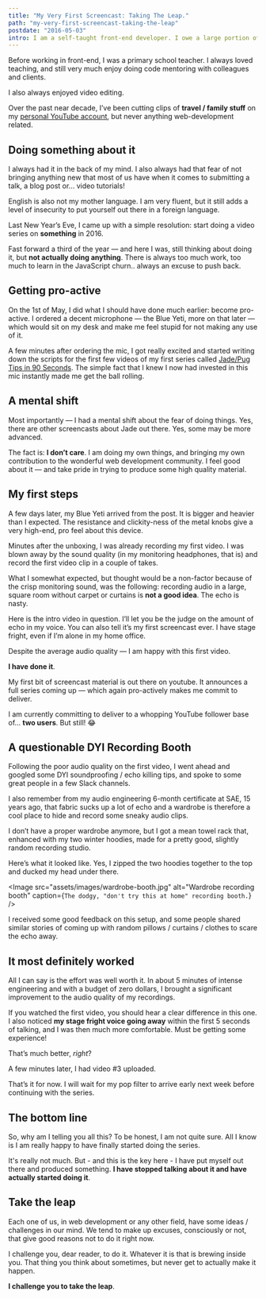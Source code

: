 ```yaml
---
title: "My Very First Screencast: Taking The Leap."
path: "my-very-first-screencast-taking-the-leap"
postdate: "2016-05-03"
intro: I am a self-taught front-end developer. I owe a large portion of what I know to some incredible individuals who took the time to create video tutorials — paid or free — and make them available to the world.
---
```


Before working in front-end, I was a primary school teacher. I always loved teaching, and still very much enjoy doing code mentoring with colleagues and clients.

I also always enjoyed video editing.

Over the past near decade, I’ve been cutting clips of **travel / family stuff** on my [personal YouTube account](http://youtube.com/simonswiss), but never anything web-development related.

## Doing something about it

I always had it in the back of my mind. I also always had that fear of not bringing anything new that most of us have when it comes to submitting a talk, a blog post or… video tutorials!

English is also not my mother language. I am very fluent, but it still adds a level of insecurity to put yourself out there in a foreign language.

Last New Year’s Eve, I came up with a simple resolution: start doing a video series on **something** in 2016.

Fast forward a third of the year — and here I was, still thinking about doing it, but **not actually doing anything**. There is always too much work, too much to learn in the JavaScript churn.. always an excuse to push back.

## Getting pro-active

On the 1st of May, I did what I should have done much earlier: become pro-active. I ordered a decent microphone — the Blue Yeti, more on that later — which would sit on my desk and make me feel stupid for not making any use of it.

A few minutes after ordering the mic, I got really excited and started writing down the scripts for the first few videos of my first series called [Jade/Pug Tips in 90 Seconds](https://www.youtube.com/watch?v=JqCs1pdmf9o&list=PLHrxuCR-0CcSWiMuLf58iuIsNlP549-Sk). The simple fact that I knew I now had invested in this mic instantly made me get the ball rolling.

## A mental shift

Most importantly — I had a mental shift about the fear of doing things. Yes, there are other screencasts about Jade out there. Yes, some may be more advanced.

The fact is: **I don’t care**. I am doing my own things, and bringing my own contribution to the wonderful web development community. I feel good about it — and take pride in trying to produce some high quality material.

## My first steps

A few days later, my Blue Yeti arrived from the post. It is bigger and heavier than I expected. The resistance and clickity-ness of the metal knobs give a very high-end, pro feel about this device.

Minutes after the unboxing, I was already recording my first video. I was blown away by the sound quality (in my monitoring headphones, that is) and record the first video clip in a couple of takes.

What I somewhat expected, but thought would be a non-factor because of the crisp monitoring sound, was the following: recording audio in a large, square room without carpet or curtains is **not a good idea**. The echo is nasty.

Here is the intro video in question. I’ll let you be the judge on the amount of echo in my voice. You can also tell it’s my first screencast ever. I have stage fright, even if I’m alone in my home office.

<YouTube id="YQmjATWJhfQ" />

Despite the average audio quality — I am happy with this first video.

**I have done it**.

My first bit of screencast material is out there on youtube. It announces a full series coming up — which again pro-actively makes me commit to deliver.

I am currently committing to deliver to a whopping YouTube follower base of… **two users**. But still! 😂

## A questionable DYI Recording Booth

Following the poor audio quality on the first video, I went ahead and googled some DYI soundproofing / echo killing tips, and spoke to some great people in a few Slack channels.

I also remember from my audio engineering 6-month certificate at SAE, 15 years ago, that fabric sucks up a lot of echo and a wardrobe is therefore a cool place to hide and record some sneaky audio clips.

I don’t have a proper wardrobe anymore, but I got a mean towel rack that, enhanced with my two winter hoodies, made for a pretty good, slightly random recording studio.

Here’s what it looked like. Yes, I zipped the two hoodies together to the top and ducked my head under there.

<Image
src="assets/images/wardrobe-booth.jpg"
alt="Wardrobe recording booth"
caption={`The dodgy, "don't try this at home" recording booth.`}
/>

I received some good feedback on this setup, and some people shared similar stories of coming up with random pillows / curtains / clothes to scare the echo away.

## It most definitely worked

All I can say is the effort was well worth it. In about 5 minutes of intense engineering and with a budget of zero dollars, I brought a significant improvement to the audio quality of my recordings.

If you watched the first video, you should hear a clear difference in this one. I also noticed **my stage fright voice going away** within the first 5 seconds of talking, and I was then much more comfortable. Must be getting some experience!

<YouTube id="eMzlaQD_7Yw" />

That’s much better, _right_?

A few minutes later, I had video #3 uploaded.

<YouTube id="qnGzxgBzWEY"/>
  
That’s it for now. I will wait for my pop filter to arrive early next week before continuing with the series.

## The bottom line

So, why am I telling you all this? To be honest, I am not quite sure. All I know is I am really happy to have finally started doing the series.

It's really not much. But - and this is the key here - I have put myself out there and produced something. **I have stopped talking about it and have actually started doing it**.

## Take the leap

Each one of us, in web development or any other field, have some ideas / challenges in our mind. We tend to make up excuses, consciously or not, that give good reasons not to do it right now.

I challenge you, dear reader, to do it. Whatever it is that is brewing inside you. That thing you think about sometimes, but never get to actually make it happen.

**I challenge you to take the leap**.
